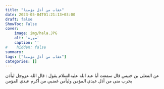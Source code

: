 ```yaml
---
title: "عقاب من أذل مؤمنا"
date: 2023-05-04T01:21:13+03:00
draft: false
ShowToc: False
cover:
    image: img/hala.JPG
    alt: 'صورة'
    caption: ''
#    hidden: false
summary: 
tags: ["عقاب من أذل مؤمنا"]
categories: []
---
```

عن
المعلى بن خنيس قال سمعت أبا عبد الله عليه‌السلام يقول : قال الله عزوجل
ليأذن بحرب منى من أذل عبدي المؤمن وليأمن غضبي من أكرم عبدي المؤمن

